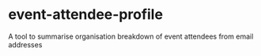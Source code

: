 # event-attendee-profile
A tool to summarise organisation breakdown of event attendees from email addresses 
